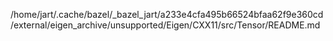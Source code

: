 /home/jart/.cache/bazel/_bazel_jart/a233e4cfa495b66524bfaa62f9e360cd/external/eigen_archive/unsupported/Eigen/CXX11/src/Tensor/README.md